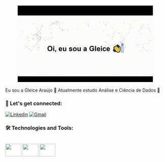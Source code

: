 <p align="center">
  <img src="https://github.com/GleiceAraujo22/GleiceAraujo22/raw/main/assets/he4der-readme.gif" alt="Oi, eu sou a Gleice">
</p>

Eu sou a Gleice Araújo 👋 
Atualmente estudo Análise e Ciência de Dados 🎲



 ### 🤖 Let's get connected:  
 
 [![Linkedin](https://img.shields.io/badge/LinkedIn-0077B5?style=for-the-badge&logo=linkedin&logoColor=white)](www.linkedin.com/in/gleice-araujo-043329177)
 [![Gmail](https://img.shields.io/badge/Gmail-D14836?style=for-the-badge&logo=gmail&logoColor=white)](gleicearaujo638@gmail.com) 
 
### 🛠 Technologies and Tools:

<div style="display: inline block"><br> 
  <img align="center" height="40" width="50" src="https://cdn.jsdelivr.net/gh/devicons/devicon/icons/python/python-original.svg" />
  <img align="center" height="40" width="50" src="https://cdn.jsdelivr.net/gh/devicons/devicon/icons/mysql/mysql-original-wordmark.svg" />
  <img align="center" height="40" width="50" src="https://cdn.jsdelivr.net/gh/devicons/devicon/icons/postgresql/postgresql-original.svg" /> 
 </div> 
 
 
 
        
